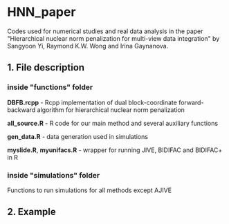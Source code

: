 # HNN_paper

Codes used for numerical studies and real data analysis in the paper "Hierarchical nuclear norm penalization for multi-view data integration" by Sangyoon Yi, Raymond K.W. Wong and Irina Gaynanova.

## 1. File description

### inside "functions" folder

**DBFB.rcpp** - Rcpp implementation of dual block-coordinate forward-backward algorithm for hierarchical nuclear norm penalization 
	
**all_source.R** - R code for our main method and several auxiliary functions 

**gen_data.R** - data generation used in simulations

**myslide.R**, **myunifacs.R** - wrapper for running JIVE, BIDIFAC and BIDIFAC+ in R 

### inside "simulations" folder

Functions to run simulations for all methods except AJIVE 


## 2. Example

